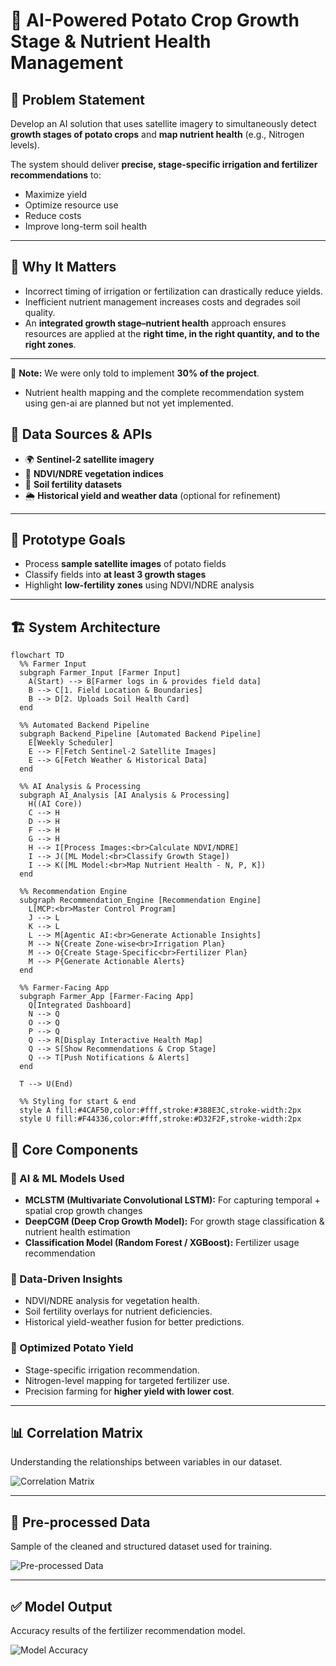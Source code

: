 # 🌱 AI-Powered Potato Crop Growth Stage & Nutrient Health Management  

## 📌 Problem Statement  
Develop an AI solution that uses satellite imagery to simultaneously detect **growth stages of potato crops** and **map nutrient health** (e.g., Nitrogen levels).  

The system should deliver **precise, stage-specific irrigation and fertilizer recommendations** to:  
- Maximize yield  
- Optimize resource use  
- Reduce costs  
- Improve long-term soil health  

---

## 🚜 Why It Matters  
- Incorrect timing of irrigation or fertilization can drastically reduce yields.  
- Inefficient nutrient management increases costs and degrades soil quality.  
- An **integrated growth stage–nutrient health** approach ensures resources are applied at the **right time, in the right quantity, and to the right zones**.  

---
🚧 **Note:** We were only told to implement **30% of the project**.
- Nutrient health mapping and the complete recommendation system using gen-ai are planned but not yet implemented.  

## 📂 Data Sources & APIs  
- 🌍 **Sentinel-2 satellite imagery**  
- 🌱 **NDVI/NDRE vegetation indices**  
- 🧪 **Soil fertility datasets**  
- 🌦 **Historical yield and weather data** (optional for refinement)  

---

## 🎯 Prototype Goals  
- Process **sample satellite images** of potato fields  
- Classify fields into **at least 3 growth stages**  
- Highlight **low-fertility zones** using NDVI/NDRE analysis  

---

## 🏗️ System Architecture  

```mermaid
flowchart TD
  %% Farmer Input
  subgraph Farmer_Input [Farmer Input]
    A(Start) --> B[Farmer logs in & provides field data]
    B --> C[1. Field Location & Boundaries]
    B --> D[2. Uploads Soil Health Card]
  end

  %% Automated Backend Pipeline
  subgraph Backend_Pipeline [Automated Backend Pipeline]
    E[Weekly Scheduler]
    E --> F[Fetch Sentinel-2 Satellite Images]
    E --> G[Fetch Weather & Historical Data]
  end

  %% AI Analysis & Processing
  subgraph AI_Analysis [AI Analysis & Processing]
    H((AI Core))
    C --> H
    D --> H
    F --> H
    G --> H
    H --> I[Process Images:<br>Calculate NDVI/NDRE]
    I --> J([ML Model:<br>Classify Growth Stage])
    I --> K([ML Model:<br>Map Nutrient Health - N, P, K])
  end

  %% Recommendation Engine
  subgraph Recommendation_Engine [Recommendation Engine]
    L[MCP:<br>Master Control Program]
    J --> L
    K --> L
    L --> M[Agentic AI:<br>Generate Actionable Insights]
    M --> N{Create Zone-wise<br>Irrigation Plan}
    M --> O{Create Stage-Specific<br>Fertilizer Plan}
    M --> P{Generate Actionable Alerts}
  end

  %% Farmer-Facing App
  subgraph Farmer_App [Farmer-Facing App]
    Q[Integrated Dashboard]
    N --> Q
    O --> Q
    P --> Q
    Q --> R[Display Interactive Health Map]
    Q --> S[Show Recommendations & Crop Stage]
    Q --> T[Push Notifications & Alerts]
  end

  T --> U(End)

  %% Styling for start & end
  style A fill:#4CAF50,color:#fff,stroke:#388E3C,stroke-width:2px
  style U fill:#F44336,color:#fff,stroke:#D32F2F,stroke-width:2px

```


## 🧠 Core Components  

### 🧠 AI & ML Models Used  
- **MCLSTM (Multivariate Convolutional LSTM):** For capturing temporal + spatial crop growth changes  
- **DeepCGM (Deep Crop Growth Model):** For growth stage classification & nutrient health estimation  
- **Classification Model (Random Forest / XGBoost):** Fertilizer usage recommendation 

### 🔹 Data-Driven Insights  
- NDVI/NDRE analysis for vegetation health.  
- Soil fertility overlays for nutrient deficiencies.  
- Historical yield-weather fusion for better predictions.  

### 🔹 Optimized Potato Yield  
- Stage-specific irrigation recommendation.  
- Nitrogen-level mapping for targeted fertilizer use.  
- Precision farming for **higher yield with lower cost**.  

---
## 📊 Correlation Matrix
Understanding the relationships between variables in our dataset.

![Correlation Matrix](correlation_matrix.jpg)

---

## 🧹 Pre-processed Data
Sample of the cleaned and structured dataset used for training.

![Pre-processed Data](Satellite_image_preprocessed.jpg)

---

## ✅ Model Output
Accuracy results of the fertilizer recommendation model.

![Model Accuracy](accuracy_data.jpg)
